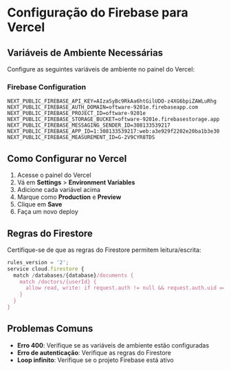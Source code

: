 # Configuração do Firebase para Vercel

## Variáveis de Ambiente Necessárias

Configure as seguintes variáveis de ambiente no painel do Vercel:

### Firebase Configuration
```
NEXT_PUBLIC_FIREBASE_API_KEY=AIzaSyBc9RkAa6htGilUDO-z4XG6bpiZAWLuRhg
NEXT_PUBLIC_FIREBASE_AUTH_DOMAIN=oftware-9201e.firebaseapp.com
NEXT_PUBLIC_FIREBASE_PROJECT_ID=oftware-9201e
NEXT_PUBLIC_FIREBASE_STORAGE_BUCKET=oftware-9201e.firebasestorage.app
NEXT_PUBLIC_FIREBASE_MESSAGING_SENDER_ID=308133539217
NEXT_PUBLIC_FIREBASE_APP_ID=1:308133539217:web:a3e929f2202e20ba1b3e30
NEXT_PUBLIC_FIREBASE_MEASUREMENT_ID=G-2V9CYR8TDS
```

## Como Configurar no Vercel

1. Acesse o painel do Vercel
2. Vá em **Settings** > **Environment Variables**
3. Adicione cada variável acima
4. Marque como **Production** e **Preview**
5. Clique em **Save**
6. Faça um novo deploy

## Regras do Firestore

Certifique-se de que as regras do Firestore permitem leitura/escrita:

```javascript
rules_version = '2';
service cloud.firestore {
  match /databases/{database}/documents {
    match /doctors/{userId} {
      allow read, write: if request.auth != null && request.auth.uid == userId;
    }
  }
}
```

## Problemas Comuns

- **Erro 400**: Verifique se as variáveis de ambiente estão configuradas
- **Erro de autenticação**: Verifique as regras do Firestore
- **Loop infinito**: Verifique se o projeto Firebase está ativo 